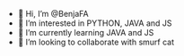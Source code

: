 - 👋 Hi, I’m @BenjaFA
- 👀 I’m interested in PYTHON, JAVA and JS
- 🌱 I’m currently learning JAVA and JS
- 💞️ I’m looking to collaborate with smurf cat
  
<!---
BenjaFA/BenjaFA is a ✨ special ✨ repository because its `README.md` (this file) appears on your GitHub profile.
You can click the Preview link to take a look at your changes.
--->
